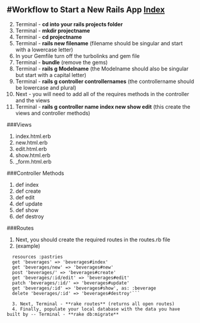 #Workflow to Start a New Rails App
[Index](https://github.com/blaisethomas/wdi_la_14_md_sheets)
--- 
2. Terminal - **cd into your rails projects folder**
3. Terminal - **mkdir projectname**
4. Terminal - **cd projectname**
5. Terminal - **rails new filename** (filename should be singular and start with a lowercase letter)
6. In your Gemfile turn off the turbolinks and gem file 
7. Terminal - **bundle** (remove the gems)
8. Terminal - **rails g Modelname** (the Modelname should also be singular but start with a capital letter)
9. Terminal - **rails g controller controllernames** (the controllername should be lowercase and plural)
10. Next - you will need to add all of the requires methods in the controller and the views
11. Terminal - **rails g controller name index new show edit** (this create the views and controller methods)

###Views
1. index.html.erb 
2. new.html.erb 
3. edit.html.erb
4. show.html.erb
5. _form.html.erb 

###Controller Methods
1. def index
2. def create
3. def edit
4. def update
5. def show
6. def destroy

###Routes
1. Next, you should create the required routes in the routes.rb file
2. (example) 

```Rails.application.routes.draw do
  resources :pastries
  get 'beverages' => 'beverages#index'
  get 'beverages/new' => 'beverages#new'
  post 'beverages/' => 'beverages#create'
  get 'beverages/:id/edit' => 'beverages#edit'
  patch 'beverages/:id/' => 'beverages#update'
  get 'beverages/:id' => 'beverages#show', as: :beverage
  delete 'beverages/:id' => 'beverages#destroy'```
  
  3. Next, Terminal - **rake routes** (returns all open routes)
  4. Finally, populate your local database with the data you have built by -- Terminal - **rake db:migrate**



